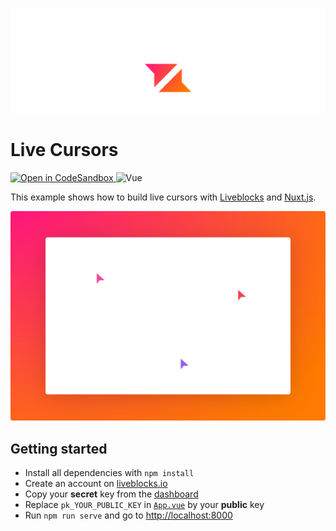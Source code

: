 <p align="center">
  <a href="https://liveblocks.io">
    <img src="https://raw.githubusercontent.com/liveblocks/liveblocks/main/.github/assets/header.svg" alt="Liveblocks" />
  </a>
</p>

# Live Cursors

<p>
  <a href="https://codesandbox.io/s/github/liveblocks/liveblocks/tree/main/examples/vuejs-live-cursors">
    <img src="https://img.shields.io/badge/open%20in%20codesandbox-message?style=flat&logo=codesandbox&color=333&logoColor=fff" alt="Open in CodeSandbox" />
  </a>
  <img src="https://img.shields.io/badge/vue.js-message?style=flat&logo=vue.js&color=3b7&logoColor=fff" alt="Vue" />
</p>

This example shows how to build live cursors with [Liveblocks](https://liveblocks.io) and [Nuxt.js](https://nuxtjs.org/).

![Live Cursors](/.github/assets/examples/live-cursors.png)

## Getting started

- Install all dependencies with `npm install`
- Create an account on [liveblocks.io](https://liveblocks.io/dashboard)
- Copy your **secret** key from the [dashboard](https://liveblocks.io/dashboard/apikeys)
- Replace `pk_YOUR_PUBLIC_KEY` in [`App.vue`](./examples/vuejs-live-cursors/src/App.vue) by your **public** key
- Run `npm run serve` and go to [http://localhost:8000](http://localhost:8000)
